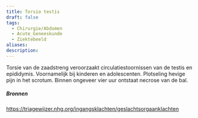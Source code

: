 ```yaml
---
title: Torsio testis
draft: false
tags:
  - Chirurgie/Abdomen
  - Acute_Geneeskunde
  - Ziektebeeld
aliases: 
description:
---
```


Torsie van de zaadstreng veroorzaakt circulatiestoornissen van de testis en epididymis. Voornamelijk bij kinderen en adolescenten. Plotseling hevige pijn in het scrotum. Binnen ongeveer vier uur ontstaat necrose van de bal.



##### Bronnen
https://triagewijzer.nhg.org/ingangsklachten/geslachtsorgaanklachten